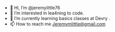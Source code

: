 - 👋 Hi, I’m @jeremylittle76
- 👀 I’m interested in lea4ning to code.
- 🌱 I’m currently learning basics classes at Devry .
- 📫 How to reach me Jeremymlittle@gmail.com

<!---
jeremylittle76/jeremylittle76 is a ✨ special ✨ repository because its `README.md` (this file) appears on your GitHub profile.
You can click the Preview link to take a look at your changes.
--->

